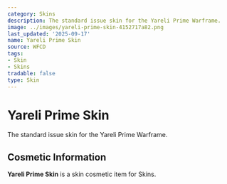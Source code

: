 ```yaml
---
category: Skins
description: The standard issue skin for the Yareli Prime Warframe.
image: ../images/yareli-prime-skin-4152717a82.png
last_updated: '2025-09-17'
name: Yareli Prime Skin
source: WFCD
tags:
- Skin
- Skins
tradable: false
type: Skin
---
```


# Yareli Prime Skin

The standard issue skin for the Yareli Prime Warframe.

## Cosmetic Information

**Yareli Prime Skin** is a skin cosmetic item for Skins.

